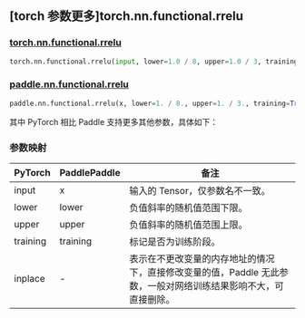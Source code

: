 ## [torch 参数更多]torch.nn.functional.rrelu

### [torch.nn.functional.rrelu](https://pytorch.org/docs/stable/generated/torch.nn.functional.rrelu.html#torch.nn.functional.rrelu)

```python
torch.nn.functional.rrelu(input, lower=1.0 / 8, upper=1.0 / 3, training=False, inplace=False)
```

### [paddle.nn.functional.rrelu](https://www.paddlepaddle.org.cn/documentation/docs/zh/api/paddle/nn/functional/rrelu_cn.html)

```python
paddle.nn.functional.rrelu(x, lower=1. / 8., upper=1. / 3., training=True, name=None)
```

其中 PyTorch 相比 Paddle 支持更多其他参数，具体如下：

### 参数映射

| PyTorch  | PaddlePaddle | 备注                                                                                                            |
| -------- | ------------ | --------------------------------------------------------------------------------------------------------------- |
| input    | x            | 输入的 Tensor，仅参数名不一致。                                                                                 |
| lower    | lower        | 负值斜率的随机值范围下限。                                                                                      |
| upper    | upper        | 负值斜率的随机值范围上限。                                                                                      |
| training | training     | 标记是否为训练阶段。                                                                                            |
| inplace  | -            | 表示在不更改变量的内存地址的情况下，直接修改变量的值，Paddle 无此参数，一般对网络训练结果影响不大，可直接删除。 |
